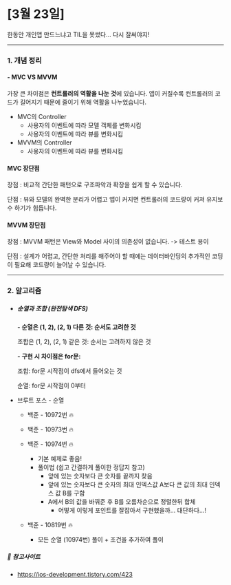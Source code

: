 # [3월 23일]

한동안 개인앱 만드느냐고 TIL을 못썼다... 다시 잘써야지!

***

### 1. 개념 정리

#### **- MVC VS MVVM**

가장 큰 차이점은 **컨트롤러의 역활을 나눈 것**에 있습니다. 
앱이 커질수록 컨트롤러의 코드가 길어지기 때문에 줄이기 위해 역활을 나누었습니다. 

- MVC의 Controller
  - 사용자의 이벤트에 따라 모델 객체를 변화시킴
  - 사용자의 이벤트에 따라 뷰를 변화시킴
- MVVM의 Controller
  - 사용자의 이벤트에 따라 뷰를 변화시킴

 

#### **MVC 장단점**

장점 : 비교적 간단한 패턴으로 구조파악과 확장을 쉽게 할 수 있습니다.

단점 : 뷰와 모델의 완벽한 분리가 어렵고 앱이 커지면 컨트롤러의 코드량이 커져 유지보수 하기가 힘듭니다.

####  

#### **MVVM 장단점**

장점 : MVVM 패턴은 View와 Model 사이의 의존성이 없습니다. -> 테스트 용이 

단점 : 설계가 어렵고, 간단한 처리를 해주어야 할 때에는 데이터바인딩의 추가적인 코딩이 필요해 코드량이 늘어날 수 있습니다.



***

### 2. 알고리즘

- ##### **순열과 조합 (완전탐색 DFS)**

  **- 순열은 (1, 2), (2, 1) 다른 것: 순서도 고려한 것**

    조합은 (1, 2), (2, 1) 같은 것: 순서는 고려하지 않은 것

   

  **- 구현 시 차이점은 for문:** 

   조합: for문 시작점이 dfs에서 들어오는 것

   순열: for문 시작점이 0부터



- 브루트 포스 - 순열 
  - 백준 - 10972번 🔥
  - 백준 - 10973번 🔥
  - 백준 - 10974번 🔥
    - 기본 예제로 좋음!
    - 풀이법 (쉽고 간결하게 풀이한 정답지 참고)
      - 앞에 있는 숫자보다 큰 숫자를 끝까지 찾음
      - 앞에 있는 숫자보다 큰 숫자의 최대 인덱스값 A보다 큰 값의 최대 인덱스 값 B를 구함
      - A에서 B의 값을 바꿔준 후 B를 오름차순으로 정렬한뒤 합체
        - 어떻게 이렇게 포인트를 잘잡아서 구현했을까... 대단하다...!

  - 백준 - 10819번 🔥
    - 모든 순열 (10974번) 풀이 + 조건을 추가하여 풀이




##### 📝 참고사이트

- https://ios-development.tistory.com/423